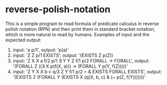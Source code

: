 # reverse-polish-notation
This is a simple program to read formula of predicate calculus in reverse polish notation (RPN)
and then print them in standard bracket notation, which is more natural to read by humans.
Examples of input and the expected output:
  1. input: 'a p/1',
     output: 'p(a)'
  2. input: 'Z Z p/1 EXISTS',
     output: '(EXISTS Z p(Z))
  3. input: 'Z X X a f/2 p/1 ∃ Y Y Z f/1 p/2 FORALL → FORALL',
     output: '(FORALL Z ((∃ X p(f(X, a))) → (FORALL Y p(Y, f(Z)))))'
  4. input: 'Z Y X X b c q/3 Z Y f/1 p/2 ~ & EXISTS FORALL EXISTS',
     output: '(EXISTS Z (FORALL Y (EXISTS X (q(X, b, c) & (~ p(Z, f(Y)))))))'
